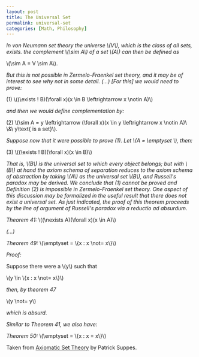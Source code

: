 ```yaml
---
layout: post
title: The Universal Set
permalink: universal-set
categories: [Math, Philosophy]
---
```


*In von Neumann set theory the universe \\(V\\), which is the class of
all sets, exists. the complement \\(\\sim A\\) of a set \\(A\\) can then be
defined as*

\\(\\sim A = V \\sim A\\).

*But this is not possible in Zermelo-Fraenkel set theory, and it may be
of interest to see why not in some detail. (...) \[For this\] we would need to prove:*

(1) \\((\\exists ! B)(\\forall x)(x \\in B \\leftrightarrow x \\notin A)\\)

*and then we would define complementation by:*

(2) \\(\\sim A = y \\leftrightarrow (\\forall x)(x \\in y \\leftrightarrow x \\notin A)\\ \\&\\ y\\text{ is a set}\\).

*Suppose now that it were possible to prove (1). Let \\(A = \\emptyset \\),
then:*

(3) \\((\\exists ! B)(\\forall x)(x \\in B)\\)

*That is, \\(B\\) is the universal set to which every object belongs;
but with \\(B\\) at hand the axiom schema of separation reduces to the
axiom schema of abstraction by taking \\(A\\) as the universal set
\\(B\\), and Russell's paradox may be derived. We conclude that (1)
cannot be proved and Definition (2) is impossible in Zermelo-Fraenkel
set theory. One aspect of this discussion may be formalized in the
useful result that there does not exist a universal set. As just
indicated, the proof of this theorem proceeds by the line of argument of
Russell's paradox via a reductio ad absurdum*.

*Theorem 41:*  \\((\\nexists A)(\\forall x)(x \\in A)\\)

*(...)*

*Theorem 49:*  \\(\\emptyset = \\{x : x \\not= x\\}\\)

*Proof:*

Suppose there were a \\(y\\) such that

\\(y \\in \\{x : x \\not= x\\}\\)

*then, by theorem 47*

\\(y \\not= y\\)

*which is absurd*.

*Similar to Theorem 41, we also have:*

*Theorem 50:*  \\(\\emptyset = \\{x : x = x\\}\\)

Taken from [Axiomatic Set Theory](http://www.amazon.com/Axiomatic-Theory-Dover-Books-Mathematics/dp/0486616304/) by Patrick Suppes.

